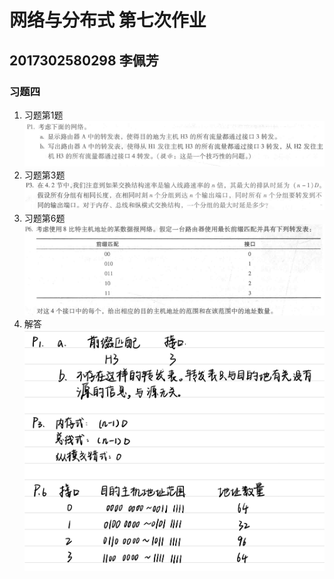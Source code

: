 # 网络与分布式 第七次作业
## 2017302580298 李佩芳

### 习题四
1. 习题第1题  
![TCP拥塞控制原理演示](./q1.png) 
2. 习题第3题  
![TCP拥塞控制原理演示](./q2.png) 
3. 习题第6题  
![TCP拥塞控制原理演示](./q3.png) 
4. 解答 
![ans](./ans.jpg) 


